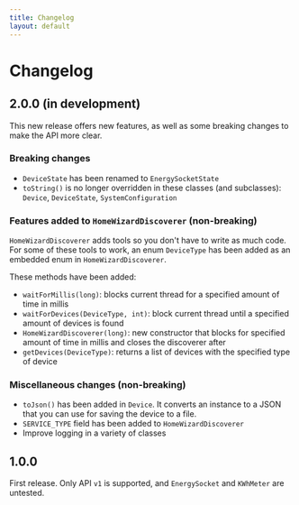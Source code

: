 ```yaml
---
title: Changelog
layout: default
---
```


# Changelog

## 2.0.0 (in development)
This new release offers new features, as well as some breaking changes to make the API more clear.

### Breaking changes
- `DeviceState` has been renamed to `EnergySocketState`
- `toString()` is no longer overridden in these classes (and subclasses): `Device`, `DeviceState`, `SystemConfiguration`

### Features added to `HomeWizardDiscoverer` (non-breaking)
`HomeWizardDiscoverer` adds tools so you don't have to write as much code.
For some of these tools to work, an enum `DeviceType` has been added as an embedded enum in `HomeWizardDiscoverer`.

These methods have been added:
- `waitForMillis(long)`: blocks current thread for a specified amount of time in millis
- `waitForDevices(DeviceType, int)`: block current thread until a specified amount of devices is found
- `HomeWizardDiscoverer(long)`: new constructor that blocks for specified amount of time in millis
   and closes the discoverer after
- `getDevices(DeviceType)`: returns a list of devices with the specified type of device

### Miscellaneous changes (non-breaking)
- `toJson()` has been added in `Device`. It converts an instance to a JSON that you can use for saving the device to a file.
- `SERVICE_TYPE` field has been added to `HomeWizardDiscoverer`
- Improve logging in a variety of classes

## 1.0.0
First release. Only API `v1` is supported, and `EnergySocket` and `KWhMeter` are untested.